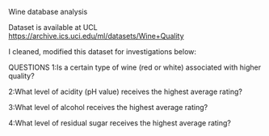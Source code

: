 Wine database analysis

Dataset is available at UCL
https://archive.ics.uci.edu/ml/datasets/Wine+Quality

I cleaned, modified this dataset for investigations below:

QUESTIONS
1:Is a certain type of wine (red or white) associated with higher quality?

2:What level of acidity (pH value) receives the highest average rating?

3:What level of alcohol receives the highest average rating?

4:What level of residual sugar receives the highest average rating?
